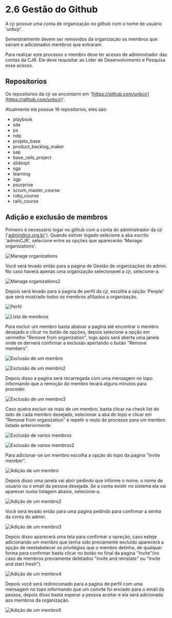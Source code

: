 # 2.6 Gestão do Github

A cjr possue uma conta de organização no github com o nome de usuário 'unbcjr'.

Semestralmente devem ser removidos da organização os membros que sairam e adicionados membros que entraram.

Para realizar este processo o membro deve ter acesso de administrador das contas da CJR. Ele deve requisitar ao Líder de Desenvolvimento e Pesquisa esse acesso.

## Repositorios

Os repositorios da cjr se encontarm em '[https://github.com/unbcjr](https://github.com/unbcjr)'.

Atualmente ela possue 16 repositorios, eles são:

* playbook
* site
* ps
* ndp
* projeto\_base
* product\_backlog\_maker
* sap
* base\_rails\_project
* slidespt
* sga
* learning
* sgp
* psurprise
* scrum\_master\_course
* ruby\_course
* rails\_course

## Adição e exclusão de membros

Primeiro é necessário logar no github com a conta do administrador da cjr \('admin@cjr.org.br'\). Quando estiver logado selecione a aba escrito 'adminCJR', selecione entre as opções que aparecerão 'Manage organizations'.

![Manage organizations](../../.gitbook/assets/manage_organizations.png)

Você será levado então para a pagina de Gestão de organizações do admin. No caso haverá apenas uma organização selecionavel a cjr, selecione-a.

![Manage organizations2](../../.gitbook/assets/manage_organizations2.png)

Depois será levado para a pagina de perfil da cjr, escolha a opção 'People' que será mostrado todos os membros afiliados a organização.

![Perfil](../../.gitbook/assets/perfil_cjr.png)

![Lista de membros](../../.gitbook/assets/lista_de_membros.png)

Para excluir um membro basta abaixar a pagina até encontrar o membro desejado e clicar no botão de opções, depois selecione a opção em vermelho "Remove from organization", logo após será aberta uma janela onde se derverá confirmar a exclusão apertando o butão "Remove members".

![Exclus&#xE3;o de um membro](../../.gitbook/assets/exclusao_de_um_membro.png)

![Exclus&#xE3;o de um membro2](../../.gitbook/assets/exclusao_de_um_membro2.png)

Depois disso a pagina será recarregada com uma mensagem no topo informando que a remoção do membro levará alguns minutos para proceder.

![Exclus&#xE3;o de um membro3](../../.gitbook/assets/exclusao_de_um_membro3.png)

Caso queira excluir-se mais de um membro, basta clicar na check list do lado de cada membro desejado, selecionar a aba do topo e clicar em "Remove from organization" e repetir o resto do processo para um membro listado anteriormente.

![Exclus&#xE3;o de varios membros](../../.gitbook/assets/exclusao_de_varios_membros.png)

![Exclus&#xE3;o de varios membros2](../../.gitbook/assets/exclusao_de_varios_membros2.png)

Para adicionar-se um membro escolha a opção do topo da pagina "Invite member".

![Adi&#xE7;&#xE3;o de um membro](../../.gitbook/assets/adicao_de_um_membro.png)

Depois disso uma janela vai abrir pedindo que informe o nome, o nome de usuario ou o email da pessoa desejada. Se a conta existir no sistema ela vai aparecer numa listagem abaixo, selecione-a.

![Adi&#xE7;&#xE3;o de um membro2](../../.gitbook/assets/adicao_de_um_membro2.png)

Você será levado então para uma pagina pedindo para confirmar a senha da conta do admin.

![Adi&#xE7;&#xE3;o de um membro3](../../.gitbook/assets/adicao_de_um_membro3.png)

Depois disso aparecerá uma tela para confirmar a opreção, caso esteje adicionando um membro que tenha sido previamente excluido aparecerá a opção de reestabelecer os privilégios que o membro detinha, de qualquer forma para confirmar basta clicar no botão no final da pagina "Invite"\(no caso de membros previamente deletados "Invite and reinstate" ou "Invite and start fresh"\).

![Adi&#xE7;&#xE3;o de um membro4](../../.gitbook/assets/adicao_de_um_membro4.png)

Depois você será redirecionado para a pagina de perfil com uma mensagem no topo informando que um convite foi enviado para o email da pessoa, depois disso basta esperar a pessoa aceitar e ela será adicionada aos membros da organização.

![Adi&#xE7;&#xE3;o de um membro5](../../.gitbook/assets/adicao_de_um_membro5.png)

